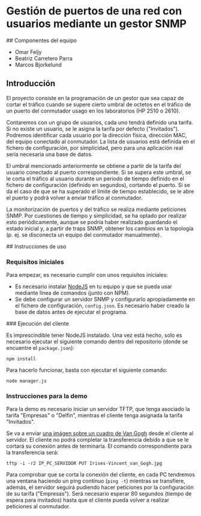 # Gestión de puertos de una red con usuarios mediante un gestor SNMP

## Componentes del equipo

- Omar Feljy
- Beatriz Carretero Parra
- Marcos Bjorkelund

## Introducción

El proyecto consiste en la programación de un gestor que sea capaz de
cortar el tráfico cuando se supere cierto umbral de octetos en el
tráfico de un puerto del conmutador usago en los laboratorios (HP 2510 o
2610).

Contaremos con un grupo de usuarios, cada uno tendrá definido una
tarifa. Si no existe un usuario, se le asigna la tarifa por defecto
("Invitados"). Podremos identificar cada usuario por la dirección
física, dirección MAC, del equipo conectado al conmutador.
La lista de usuarios está definida en el fichero de configuración, por
simplicidad, pero para una aplicación real sería necesaria una base de
datos.

El umbral mencionado anteriormente se obtiene a partir de la tarifa del
usuario conectado al puerto correspondiente.
Si se supera este umbral, se le corta el tráfico al usuario durante un
periodo de tiempo definido en el fichero de configuración (definido en
segundos), cortando el puerto.
Si se da el caso de que se ha superado el límite de tiempo establecido,
se le abre el puerto y podrá volver a enviar tráfico al conmutador.

La monitorización de puertos y del tráfico se realiza mediante
peticiones SNMP. Por cuestiones de tiempo y simplicidad, se ha optado
por realizar esto periódicamente, aunque se podría haber realizado
guardando el estado inicial y, a partir de traps SNMP, obtener los
cambios en la topología (p. ej. se disconecta un equipo del conmutador
manualmente).

## Instrucciones de uso

### Requisitos iniciales

Para empezar, es necesario cumplir con unos requisitos iniciales:

- Es necesario instalar [NodeJS](https://nodejs.org/en/) en tu equipo y
  que se pueda usar mediante línea de comandos (junto con NPM).
- Se debe configurar un servidor SNMP y configurarlo apropiadamente en
  el fichero de configuración, `config.json`. Es necesario haber creado
  la base de datos antes de ejecutar el programa.

### Ejecución del cliente

Es imprescindible tener NodeJS instalado. Una vez está hecho, solo es
necesario ejecutar el siguiente comando dentro del repositorio (donde se
encuentre el `package.json`):

    npm install

Para hacerlo funcionar, basta con ejecutar el siguiente comando:

    node manager.js

### Instrucciones para la demo

Para la demo es necesario iniciar un servidor TFTP, que tenga
asociado la tarifa "Empresas" o "Delfin", mientras el cliente tenga
asignada la tarifa "Invitados".

Se va a enviar [una imágen sobre un cuadro de Van Gogh](https://upload.wikimedia.org/wikipedia/commons/3/3e/Irises-Vincent_van_Gogh.jpg)
desde el cliente al servidor. El cliente no podrá completar la
transferencia debido a que se le cortará su conexión antes de
terminarla. El comando correspondiente para la transferencia será:

    tftp -i -r2 IP_PC_SERVIDOR PUT Irises-Vincent_van_Gogh.jpg

Para comprobar que se corta la conexión del cliente, en cada PC
tendremos una ventana haciendo un ping contínuo (`ping -t`) mientras
se transfiere, además, el servidor seguirá pudiendo hacer peticiones
por la configuración de su tarifa ("Empresas"). Será necesario
esperar 80 segundos (tiempo de espera para invitados) hasta que el
cliente pueda volver a realizar peticiones al conmutador.
